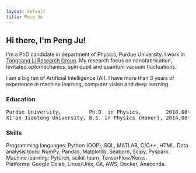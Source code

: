 ```yaml
---
layout: default
title: Peng Ju
---
```

## Hi there, I'm Peng Ju!

I'm a PhD candidate in department of Physics, Purdue University. I work in [Tongcang Li Research Group](https://sites.google.com/site/litongcang/Home). My research focus on nanofabrication, levitated optomechanics, spin qubit and quantum vacuum fluctuations.

I am a big fan of Artificial Intelligence (AI). I have more than 3 years of experience in machine learning, computer vision and deep learning.

### Education
<pre>
Purdue University,         Ph.D. in Physics,        2018.08~2024.05(expected).  
Xi'an Jiaotong University, B.S. in Physics (Honor), 2014,08~2018.05.  
</pre>

### Skills
Programming languages: Python (OOP), SQL, MATLAB, C/C++, HTML. 
Data analysis tools: NumPy, Pandas, Matplotlib, Seaborn, Scipy, Pyspark.
Machine learning: Pytorch, scikit-learn, TensorFlow/Keras.  
Platforms: Google Colab, Linux/Unix, Git, AWS, Docker, Anaconda.



